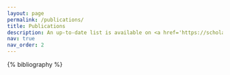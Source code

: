 ```yaml
---
layout: page
permalink: /publications/
title: Publications
description: An up-to-date list is available on <a href='https://scholar.google.com.hk/citations?user=42DgoIMAAAAJ'>Google Scholar</a>.
nav: true
nav_order: 2
---
```


<!-- _pages/publications.md -->
<div class="publications">

{% bibliography %}

</div>
